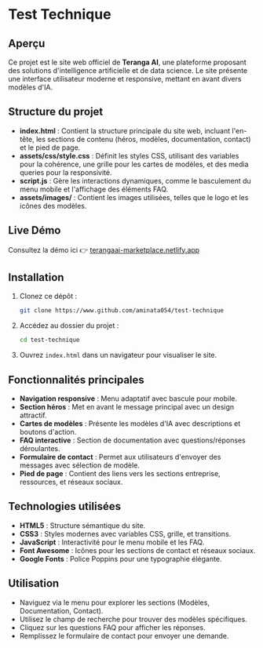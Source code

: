 # Test Technique

## Aperçu

Ce projet est le site web officiel de **Teranga AI**, une plateforme proposant des solutions d'intelligence artificielle et de data science. Le site présente une interface utilisateur moderne et responsive, mettant en avant divers modèles d'IA.

## Structure du projet

- **index.html** : Contient la structure principale du site web, incluant l'en-tête, les sections de contenu (héros, modèles, documentation, contact) et le pied de page.
- **assets/css/style.css** : Définit les styles CSS, utilisant des variables pour la cohérence, une grille pour les cartes de modèles, et des media queries pour la responsivité.
- **script.js** : Gère les interactions dynamiques, comme le basculement du menu mobile et l'affichage des éléments FAQ.
- **assets/images/** : Contient les images utilisées, telles que le logo et les icônes des modèles.

## Live Démo

Consultez la démo ici 👉️ [terangaai-marketplace.netlify.app](terangaai-marketplace.netlify.app)
## Installation

1. Clonez ce dépôt :
   ```bash
   git clone https://www.github.com/aminata054/test-technique
   ```
2. Accédez au dossier du projet :
   ```bash
   cd test-technique
   ```
3. Ouvrez `index.html` dans un navigateur pour visualiser le site.

## Fonctionnalités principales

- **Navigation responsive** : Menu adaptatif avec bascule pour mobile.
- **Section héros** : Met en avant le message principal avec un design attractif.
- **Cartes de modèles** : Présente les modèles d'IA avec descriptions et boutons d'action.
- **FAQ interactive** : Section de documentation avec questions/réponses déroulantes.
- **Formulaire de contact** : Permet aux utilisateurs d'envoyer des messages avec sélection de modèle.
- **Pied de page** : Contient des liens vers les sections entreprise, ressources, et réseaux sociaux.

## Technologies utilisées

- **HTML5** : Structure sémantique du site.
- **CSS3** : Styles modernes avec variables CSS, grille, et transitions.
- **JavaScript** : Interactivité pour le menu mobile et les FAQ.
- **Font Awesome** : Icônes pour les sections de contact et réseaux sociaux.
- **Google Fonts** : Police Poppins pour une typographie élégante.

## Utilisation

- Naviguez via le menu pour explorer les sections (Modèles, Documentation, Contact).
- Utilisez le champ de recherche pour trouver des modèles spécifiques.
- Cliquez sur les questions FAQ pour afficher les réponses.
- Remplissez le formulaire de contact pour envoyer une demande.

